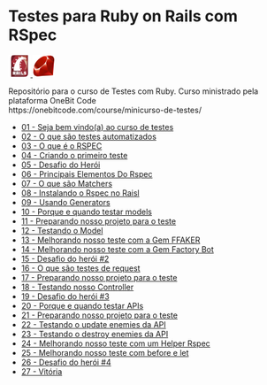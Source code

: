 # Testes para Ruby on Rails com RSpec
<p align="left">
<a href="https://rubyonrails.org" target="_blank" rel="noreferrer"> <img src="https://raw.githubusercontent.com/devicons/devicon/master/icons/rails/rails-original-wordmark.svg" alt="rails" width="40" height="40"/> </a>
<a href="https://www.ruby-lang.org/en/" target="_blank" rel="noreferrer"> <img src="https://raw.githubusercontent.com/devicons/devicon/master/icons/ruby/ruby-original.svg" alt="ruby" width="40" height="40"/> </a>
</p>

<p>Repositório para o curso de Testes com Ruby. Curso ministrado pela plataforma OneBit Code</br>
  https://onebitcode.com/course/minicurso-de-testes/</p>



 - [01 - Seja bem vindo(a) ao curso de testes](https://github.com/users/Lavosierdq/projects/3/views/1?pane=issue&itemId=30721643)
 - [02 - O que são testes automatizados](https://github.com/users/Lavosierdq/projects/3/views/1?pane=issue&itemId=30721650)
 - [03 - O que é o RSPEC](https://github.com/users/Lavosierdq/projects/3/views/1?pane=issue&itemId=30721659)
 - [04 - Criando o primeiro teste](https://github.com/users/Lavosierdq/projects/3/views/1?pane=issue&itemId=30721670)
 - [05 - Desafio do Herói](https://github.com/users/Lavosierdq/projects/3/views/1?pane=issue&itemId=30721684)
 - [06 - Principais Elementos Do Rspec](https://github.com/users/Lavosierdq/projects/3/views/1?pane=issue&itemId=30721690)
 - [07 - O que são Matchers](https://github.com/users/Lavosierdq/projects/3/views/1?pane=issue&itemId=30721696)
 - [08 - Instalando o Rspec no Raisl](https://github.com/users/Lavosierdq/projects/3/views/1?pane=issue&itemId=30721702)
 - [09 - Usando Generators](https://github.com/users/Lavosierdq/projects/3/views/1?pane=issue&itemId=30721707)
 - [10 - Porque e quando testar models](https://github.com/users/Lavosierdq/projects/3/views/1?pane=issue&itemId=30721715)
 - [11 - Preparando nosso projeto para o teste](https://github.com/users/Lavosierdq/projects/3/views/1?pane=issue&itemId=30721725)
 - [12 - Testando o Model](https://github.com/users/Lavosierdq/projects/3/views/1?pane=issue&itemId=30721733)
 - [13 - Melhorando nosso teste com a Gem FFAKER](https://github.com/users/Lavosierdq/projects/3/views/1?pane=issue&itemId=30721737)
 - [14 - Melhorando nosso teste com a Gem Factory Bot](https://github.com/users/Lavosierdq/projects/3/views/1?pane=issue&itemId=30721745)
 - [15 - Desafio do herói #2](https://github.com/users/Lavosierdq/projects/3/views/1?pane=issue&itemId=30721752)
 - [16 - O que são testes de request](https://github.com/users/Lavosierdq/projects/3/views/1?pane=issue&itemId=30721762)
 - [17 - Preparando nosso projeto para o teste](https://github.com/users/Lavosierdq/projects/3/views/1?pane=issue&itemId=30721771)
 - [18 - Testando nosso Controller](https://github.com/users/Lavosierdq/projects/3/views/1?pane=issue&itemId=30721771)
 - [19 - Desafio do herói #3](https://github.com/users/Lavosierdq/projects/3/views/1?pane=issue&itemId=30721777)
 - [20 - Porque e quando testar APIs](https://github.com/users/Lavosierdq/projects/3/views/1?pane=issue&itemId=30721788)
 - [21 - Preparando nosso projeto para o teste](https://github.com/users/Lavosierdq/projects/3/views/1?pane=issue&itemId=30721797)
 - [22 - Testando o update enemies da API](https://github.com/users/Lavosierdq/projects/3/views/1?pane=issue&itemId=30721817)
 - [23 - Testando o destroy enemies da API](https://github.com/users/Lavosierdq/projects/3/views/1?pane=issue&itemId=30721826)
 - [24 - Melhorando nosso teste com um Helper Rspec](https://github.com/users/Lavosierdq/projects/3/views/1?pane=issue&itemId=30721838)
 - [25 - Melhorando nosso teste com before e let](https://github.com/users/Lavosierdq/projects/3/views/1?pane=issue&itemId=30721847)
 - [26 - Desafio do herói #4](https://github.com/users/Lavosierdq/projects/3/views/1?pane=issue&itemId=30721861)
 - [27 - Vitória](https://github.com/users/Lavosierdq/projects/3/views/1?pane=issue&itemId=30721875)
